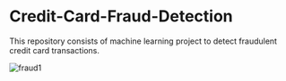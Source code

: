 # Credit-Card-Fraud-Detection
This repository consists of machine learning project to detect fraudulent credit card transactions.

![fraud1](https://user-images.githubusercontent.com/106606656/211653529-101f0643-0697-460a-b940-5f6814045c3b.gif)
